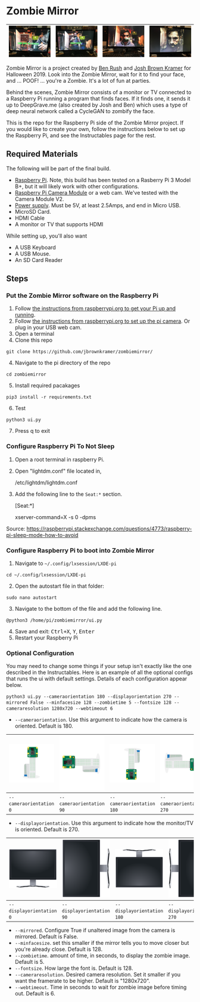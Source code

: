 # Zombie Mirror

| <img src="readmeImages/mirror0.jpg"> | <img src="readmeImages/mirror1.jpg"> | <img src="readmeImages/mirror2.jpg"> | <img src="readmeImages/mirror3.jpg"> |
|---|---|---|---|

Zombie Mirror is a project created by [Ben Rush](https://github.com/kwende/) and [Josh Brown Kramer](https://github.com/jbrownkramer/) for Halloween 2019.  Look into the Zombie Mirror, wait for it to find your face, and ... POOF! ... you're a Zombie.  It's a lot of fun at parties.

Behind the scenes, Zombie Mirror consists of a monitor or TV connected to a Raspberry Pi running a program that finds faces.  If it finds one, it sends it up to DeepGrave.me (also created by Josh and Ben) which uses a type of deep neural network called a CycleGAN to zombify the face.

This is the repo for the Raspberry Pi side of the Zombie Mirror project.  If you would like to create your own, follow the instructions below to set up the Raspberry Pi, and see the Instructables page for the rest.

## Required Materials

The following will be part of the final build.
- [Raspberry Pi](https://www.raspberrypi.org/products/).  Note, this build has been tested on a Rasberry Pi 3 Model B+, but it will likely work with other configurations.
- [Raspberry Pi Camera Module](https://www.raspberrypi.org/products/camera-module-v2/) or a web cam.  We've tested with the Camera Module V2.
- [Power supply](https://www.raspberrypi.org/products/raspberry-pi-universal-power-supply/).  Must be 5V, at least 2.5Amps, and end in Micro USB.
- MicroSD Card.
- HDMI Cable
- A monitor or TV that supports HDMI

While setting up, you'll also want 
- A USB Keyboard
- A USB Mouse.
- An SD Card Reader

## Steps

### Put the Zombie Mirror software on the Raspberry Pi
1. Follow [the instructions from raspberrypi.org to get your Pi up and running](https://projects.raspberrypi.org/en/projects/raspberry-pi-setting-up/).
2. Follow [the instructions from raspberrypi.org to set up the pi camera](https://www.raspberrypi.org/documentation/configuration/camera.md).  Or plug in your USB web cam.
4. Open a terminal
3. Clone this repo
```
git clone https://github.com/jbrownkramer/zombiemirror/
```
4. Navigate to the pi directory of the repo
```
cd zombiemirror
```
5. Install required pacakages
```
pip3 install -r requirements.txt
```
6. Test
```
python3 ui.py
```
7. Press q to exit

### Configure Raspberry Pi To Not Sleep
1. Open a root terminal in raspberry Pi.

2. Open "lightdm.conf" file located in, 

     /etc/lightdm/lightdm.conf

3. Add the following line to the `Seat:*` section.

     [Seat:*]
     
     xserver-command=X -s 0 -dpms

Source: https://raspberrypi.stackexchange.com/questions/4773/raspberry-pi-sleep-mode-how-to-avoid

### Configure Raspberry Pi to boot into Zombie Mirror
1. Navigate to `~/.config/lxsession/LXDE-pi`
```
cd ~/.config/lxsession/LXDE-pi
```
2. Open the autostart file in that folder:
```
sudo nano autostart
```
3. Navigate to the bottom of the file and add the following line.
```
@python3 /home/pi/zombiemirror/ui.py
```
4. Save and exit: <kbd>Ctrl+X</kbd>, <kbd>Y</kbd>, <kbd>Enter</kbd>
5. Restart your Raspberry Pi

### Optional Configuration

You may need to change some things if your setup isn't exactly like the one described in the Instructables.  Here is an example of all the optional configs that runs the ui with default settings.  Details of each configuration appear below.

```
python3 ui.py --cameraorientation 180 --displayorientation 270 --mirrored False --minfacesize 128 --zombietime 5 --fontsize 128 --cameraresolution 1280x720 --webtimeout 6
```

- `--cameraorientation`.  Use this argument to indicate how the camera is oriented.  Default is 180.
     
| <img src="readmeImages/0.png"> | <img src="readmeImages/90.png"> | <img src="readmeImages/180.png"> | <img src="readmeImages/270.png"> |
|---|---|---|---|
| `--cameraorientation 0` | `--cameraorientation 90`  | `--cameraorientation 180`  | `--cameraorientation 270` |

- `--displayorientation`.  Use this argument to indicate how the monitor/TV is oriented.  Default is 270.
     
| <img src="readmeImages/monitor0.png"> | <img src="readmeImages/monitor90.png"> | <img src="readmeImages/monitor180.png"> | <img src="readmeImages/monitor270.png"> |
|---|---|---|---|
| `--displayorientation 0` | `--displayorientation 90`  | `--displayorientation 180`  | `--displayorientation 270` |

- `--mirrored`. Configure True if unaltered image from the camera is mirrored.  Default is False.
- `--minfacesize`. set this smaller if the mirror tells you to move closer but you're already close.  Default is 128.
- `--zombietime`. amount of time, in seconds, to display the zombie image.  Default is 5.
- `--fontsize`.  How large the font is.  Default is 128.
- `--cameraresolution`.  Desired camera resolution.  Set it smaller if you want the framerate to be higher.  Default is "1280x720".  
- `--webtimeout`.  Time in seconds to wait for zombie image before timing out.  Default is 6.
